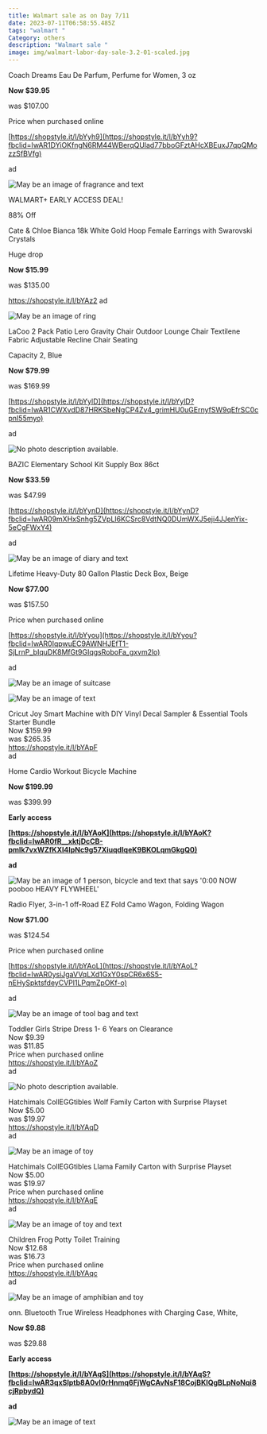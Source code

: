 ```yaml
---
title: Walmart sale as on Day 7/11
date: 2023-07-11T06:58:55.485Z
tags: "walmart "
Category: others
description: "Walmart sale "
image: img/walmart-labor-day-sale-3.2-01-scaled.jpg
---
```

<!--StartFragment-->

Coach Dreams Eau De Parfum, Perfume for Women, 3 oz

**Now $39.95**

was $107.00

Price when purchased online

[https://shopstyle.it/l/bYyh9](https://shopstyle.it/l/bYyh9?fbclid=IwAR1DYiOKfngN6RM44WBerqQUlad77bboGFztAHcXBEuxJ7qpQMozzSfBVfg)

ad

<!--StartFragment-->

![May be an image of fragrance and text](https://scontent.fccu31-1.fna.fbcdn.net/v/t39.30808-6/358670232_2960096004121930_349168566461735577_n.jpg?stp=dst-jpg_p526x296&_nc_cat=106&ccb=1-7&_nc_sid=5cd70e&_nc_ohc=PixNBtnMJRcAX9qlKyq&_nc_ht=scontent.fccu31-1.fna&oh=00_AfDDQcRpbr2tWvN2QeQaUDo17dIaYc7J0b7Z_UvxKa5I9w&oe=64B2BBDD)

<!--EndFragment-->

WALMART+ EARLY ACCESS DEAL!

88% Off

Cate & Chloe Bianca 18k White Gold Hoop Female Earrings with Swarovski Crystals

Huge drop

**Now $15.99**

was $135.00

https://shopstyle.it/l/bYAz2 ad 

![May be an image of ring](https://scontent.fccu31-1.fna.fbcdn.net/v/t39.30808-6/358392104_2960097264121804_6086717025192416001_n.jpg?stp=dst-jpg_p526x296&_nc_cat=106&ccb=1-7&_nc_sid=5cd70e&_nc_ohc=IE_dPKAfg5sAX_GwPny&_nc_ht=scontent.fccu31-1.fna&oh=00_AfBI1rIGYjiylmDyyzf0s53Gi4ZvTVw3Qqt3zaK006HL5Q&oe=64B1E774)

<!--EndFragment-->

LaCoo 2 Pack Patio Lero Gravity Chair Outdoor Lounge Chair Textilene Fabric Adjustable Recline Chair Seating

Capacity 2, Blue

**Now $79.99**

was $169.99

[https://shopstyle.it/l/bYylD](https://shopstyle.it/l/bYylD?fbclid=IwAR1CWXvdD87HRKSbeNgCP4Zv4_grimHU0uGErnyfSW9qEfrSC0cpnI55myo)

ad

<!--EndFragment-->

![No photo description available.](https://scontent.fccu31-1.fna.fbcdn.net/v/t39.30808-6/358652561_2960098174121713_4322395595768176479_n.jpg?stp=dst-jpg_p526x296&_nc_cat=100&ccb=1-7&_nc_sid=5cd70e&_nc_ohc=eJHprnx5GQ0AX9IHUN-&_nc_ht=scontent.fccu31-1.fna&oh=00_AfA7ztz-JoxTCm6j8A3q9-kaWUBuYv4OTPwhk_rxRt7H1A&oe=64B1EF64)

<!--EndFragment-->

BAZIC Elementary School Kit Supply Box 86ct

**Now $33.59**

was $47.99

[https://shopstyle.it/l/bYynD](https://shopstyle.it/l/bYynD?fbclid=IwAR09mXHxSnhg5ZVpLI6KCSrc8VdtNQ0DUmWXJ5eji4JJenYix-5eCgFWxY4)

ad

<!--EndFragment-->

![May be an image of diary and text](https://scontent.fccu31-1.fna.fbcdn.net/v/t39.30808-6/358153978_2960100104121520_3049925010608467580_n.jpg?stp=dst-jpg_p526x296&_nc_cat=100&ccb=1-7&_nc_sid=5cd70e&_nc_ohc=EQKyH8JUaRoAX9VpfVD&_nc_ht=scontent.fccu31-1.fna&oh=00_AfBqRdCh-cCfFhJVl0mYk_ghbjsbbP_dzZ3VDBHd5gvSTg&oe=64B16A7D)

<!--EndFragment-->

Lifetime Heavy-Duty 80 Gallon Plastic Deck Box, Beige

**Now $77.00**

was $157.50

Price when purchased online

[https://shopstyle.it/l/bYyou](https://shopstyle.it/l/bYyou?fbclid=IwAR0IqpwuEC9AWNHJEfT1-SjLrnP_bIquDK8MfGt9GIqgsRoboFa_gxvm2lo)

ad

<!--StartFragment-->

![May be an image of suitcase](https://scontent.fccu31-1.fna.fbcdn.net/v/t39.30808-6/358147115_2960102004121330_7911851723366540554_n.jpg?stp=dst-jpg_p526x296&_nc_cat=105&ccb=1-7&_nc_sid=5cd70e&_nc_ohc=btuTf8v0zHIAX-H3kB9&_nc_ht=scontent.fccu31-1.fna&oh=00_AfAjqA69FFp4zp8xcuMqtS433NpZURhWxBzh44jsCa5buQ&oe=64B2611A)

<!--EndFragment-->

![May be an image of text](https://scontent.fccu31-1.fna.fbcdn.net/v/t39.30808-6/358441639_2960432217421642_7342867417785193968_n.jpg?stp=dst-jpg_p526x296&_nc_cat=107&ccb=1-7&_nc_sid=5cd70e&_nc_ohc=-Jco0Y8iwT4AX8ytYTR&_nc_ht=scontent.fccu31-1.fna&oh=00_AfCcw2hG2dBDPNVolirJVvrqj2P93pAr00V-GpZPxx3Ufw&oe=64B174A7)

<!--EndFragment-->

Cricut Joy Smart Machine with DIY Vinyl Decal Sampler & Essential Tools Starter Bundle\
Now $159.99\
was $265.35\
<https://shopstyle.it/l/bYApF>\
ad

<!--EndFragment-->

Home Cardio Workout Bicycle Machine

**Now $199.99**

was $399.99

**Early access**

**[https://shopstyle.it/l/bYAoK](https://shopstyle.it/l/bYAoK?fbclid=IwAR0fR__xktjDcCB-pmlk7vxWZfKXl4IpNc9g57XiuqdIqeK9BKOLqmGkgQ0)**

**ad**

<!--EndFragment-->

![May be an image of 1 person, bicycle and text that says '0:00 NOW pooboo HEAVY FLYWHEEL'](https://scontent.fccu31-1.fna.fbcdn.net/v/t39.30808-6/358436395_2960433667421497_3333189614269236694_n.jpg?stp=dst-jpg_p526x296&_nc_cat=109&ccb=1-7&_nc_sid=5cd70e&_nc_ohc=6tkA-7Pwaf0AX8b5Foh&_nc_ht=scontent.fccu31-1.fna&oh=00_AfChaCNpXgZ6jDK1JC_3wFtT7vErDGpLfo_433oAlR2jqg&oe=64B2BABE)

<!--EndFragment-->

Radio Flyer, 3-in-1 off-Road EZ Fold Camo Wagon, Folding Wagon

**Now $71.00**

was $124.54

Price when purchased online

[https://shopstyle.it/l/bYAoL](https://shopstyle.it/l/bYAoL?fbclid=IwAR0ysiJgaVVqLXd1GxY0spCR6x6S5-nEHySpktsfdeyCVPl1LPqmZpOKf-o)

ad

<!--EndFragment-->

![May be an image of tool bag and text](https://scontent.fccu31-1.fna.fbcdn.net/v/t39.30808-6/359161777_2960436080754589_6612516590327045696_n.jpg?stp=dst-jpg_p526x296&_nc_cat=110&ccb=1-7&_nc_sid=5cd70e&_nc_ohc=tRCOyW3FoTYAX9zqQ-T&_nc_ht=scontent.fccu31-1.fna&oh=00_AfBhUjf8m9SkKHzr2wLyVxFqixi53xdrqW_kj_HceHJxiQ&oe=64B21351)

<!--EndFragment-->

Toddler Girls Stripe Dress 1- 6 Years on Clearance\
Now $9.39\
was $11.85\
Price when purchased online\
<https://shopstyle.it/l/bYAoZ>\
ad

<!--StartFragment-->

![No photo description available.](https://scontent.fccu31-1.fna.fbcdn.net/v/t39.30808-6/358455350_2960443624087168_306813657369118266_n.jpg?stp=dst-jpg_p526x296&_nc_cat=104&ccb=1-7&_nc_sid=5cd70e&_nc_ohc=KfDHkRKVamUAX8WicjC&_nc_ht=scontent.fccu31-1.fna&oh=00_AfCpSPFHSrvGNW9af94-_l_lw9kXpyb41e8rqVMzOO1FTA&oe=64B19F13)

<!--EndFragment-->

Hatchimals CollEGGtibles Wolf Family Carton with Surprise Playset\
Now $5.00\
was $19.97\
<https://shopstyle.it/l/bYAqD>\
ad

<!--EndFragment-->

![May be an image of toy](https://scontent.fccu31-1.fna.fbcdn.net/v/t39.30808-6/358428074_2960444244087106_2549822377096508210_n.jpg?_nc_cat=108&ccb=1-7&_nc_sid=5cd70e&_nc_ohc=P7QdPizwNkQAX9O8RwZ&_nc_ht=scontent.fccu31-1.fna&oh=00_AfBXxdovorFOjiaKhiHFDtU80gJHGjLwWD-l_8QyVFMW9w&oe=64B2B701)

<!--EndFragment-->

Hatchimals CollEGGtibles Llama Family Carton with Surprise Playset\
Now $5.00\
was $19.97\
Price when purchased online\
<https://shopstyle.it/l/bYAqE>\
ad

<!--EndFragment-->

![May be an image of toy and text](https://scontent.fccu31-1.fna.fbcdn.net/v/t39.30808-6/359060206_2960444440753753_1052160743370189710_n.jpg?_nc_cat=110&ccb=1-7&_nc_sid=5cd70e&_nc_ohc=IliIYAXSknMAX8sQ4nO&_nc_ht=scontent.fccu31-1.fna&oh=00_AfB4Ql3roY4RBloZEb-ucXTLpMWT1cCduR5tr2mtflS-Kw&oe=64B24F97)

<!--EndFragment-->

Children Frog Potty Toilet Training\
Now $12.68\
was $16.73\
Price when purchased online\
<https://shopstyle.it/l/bYAqc>\
ad

<!--EndFragment-->

![May be an image of amphibian and toy](https://scontent.fccu31-1.fna.fbcdn.net/v/t39.30808-6/358447920_2960445867420277_7706545220005060763_n.jpg?stp=dst-jpg_p526x296&_nc_cat=101&ccb=1-7&_nc_sid=5cd70e&_nc_ohc=uZAiEA_VGowAX-TfxQB&_nc_ht=scontent.fccu31-1.fna&oh=00_AfCqD0rEoit6aIJRVR9fLYaU2fEb2ebnGBOYOV7rNw-0HA&oe=64B1D987)

<!--EndFragment-->

onn. Bluetooth True Wireless Headphones with Charging Case, White,

**Now $9.88**

was $29.88

**Early access**

**[https://shopstyle.it/l/bYAqS](https://shopstyle.it/l/bYAqS?fbclid=IwAR3qxSlptb8A0vI0rHnmq6FjWgCAvNsF18CojBKIQgBLpNoNqi8cjRpbydQ)**

**ad**

<!--StartFragment-->

![May be an image of text](https://scontent.fccu31-1.fna.fbcdn.net/v/t39.30808-6/359525241_2960446780753519_8720580735692135545_n.jpg?stp=dst-jpg_p526x296&_nc_cat=102&ccb=1-7&_nc_sid=5cd70e&_nc_ohc=ILtvtvTKTAMAX_8Pcbr&_nc_ht=scontent.fccu31-1.fna&oh=00_AfAj8TXBlsyB4R5c54esP5oh_mHGXRfeQb_-nb60_g5mRg&oe=64B149A5)

<!--EndFragment-->